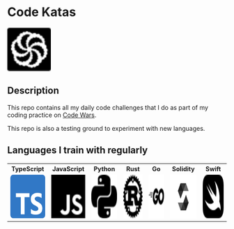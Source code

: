 # Code Katas

<img src="readme_assets/codewars.svg" alt="Code wars logo" width="100" height="100"/>

## Description

This repo contains all my daily code challenges that I do as part of my coding practice on [Code Wars](https://www.codewars.com/).

This repo is also a testing ground to experiment with new languages.

## Languages I train with regularly

<table>
  <tr>
    <th>TypeScript</th>
    <th>JavaScript</th>
    <th>Python</th>
    <th>Rust</th>
    <th>Go</th>
    <th>Solidity</th>
    <th>Swift</th>
  </tr>
  <tr>
    <td><img src="readme_assets/ts.png" alt="Typescript" width="100" height="100"/></td>
    <td><img src="readme_assets/js.svg" alt="JavaScript" width="100" height="100"/></td>
    <td><img src="readme_assets/python.svg" alt="Python" width="100" height="100"/></td>
    <td><img src="readme_assets/rust.svg" alt="Rust" width="100" height="100"/></td>
    <td><img src="readme_assets/go.svg" alt="Go" width="100" height="100"/></td>
    <td><img src="readme_assets/solidity.svg" alt="Solidity" width="100" height="100"/></td>
     <td><img src="readme_assets/swift.svg" alt="Swift" width="100" height="100"/></td>
  </tr>
</table>
